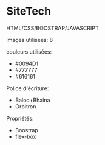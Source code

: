 # SiteTech

HTML/CSS/BOOSTRAP/JAVASCRIPT




images utilisées: 8


couleurs utilisées:
- #0094D1
- #777777
- #616161


Police d'écriture:
- Baloo+Bhaina
- Orbitron


Propriétés:
- Boostrap
- flex-box

